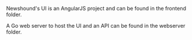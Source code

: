 Newshound's UI is an AngularJS project and can be found in the frontend folder.

A Go web server to host the UI and an API can be found in the webserver folder.

